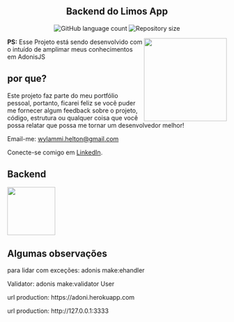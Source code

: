 
<h2 align="center">Backend do Limos App</h2>

<p align="center">
  <img alt="GitHub language count" src="https://img.shields.io/github/languages/count/heltonphg/backend_delivery">
  <img alt="Repository size" src="https://img.shields.io/github/repo-size/heltonphg/backend_delivery">
</p>

<img align="right" src="https://cdn.dribbble.com/users/1045693/screenshots/9177969/media/11556f2cd521e9f7995ba119bb08724f.gif" width="190px;" />

**PS:**  Esse Projeto está sendo desenvolvido com o intuído de amplimar meus conhecimentos em AdonisJS 

## por que?

Este projeto faz parte do meu portfólio pessoal, portanto, ficarei feliz se você puder me fornecer algum feedback sobre o projeto, código, estrutura ou qualquer coisa que você possa relatar que possa me tornar um desenvolvedor melhor!

Email-me: wylammi.helton@gmail.com

Conecte-se comigo em [LinkedIn](https://www.linkedin.com/in/helton-wylammi-b9872016a/).

## Backend 
<img align="leth" src="https://hridoy.gallerycdn.vsassets.io/extensions/hridoy/adonisjs-snippets/1.0.2/1511145522817/Microsoft.VisualStudio.Services.Icons.Default" width="110px;" />


## Algumas observações

<p>para lidar com exceções: adonis make:ehandler</p>
<p>Validator: adonis make:validator User</p>
<p>url production: https://adoni.herokuapp.com</p>
<p>url production: http://127.0.0.1:3333</p>
